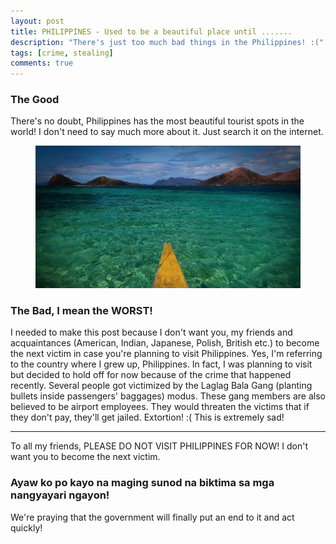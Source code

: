 ```yaml
---
layout: post
title: PHILIPPINES - Used to be a beautiful place until .......
description: "There's just too much bad things in the Philippines! :("
tags: [crime, stealing]
comments: true
---
```


### The Good

There's no doubt, Philippines has the most beautiful tourist spots in the world! I don't need to say much more about it. Just search it on the internet.

<figure>
    <a href="/images/yellowboat.jpg"><img src="/images/yellowboat.jpg"></a>
</figure>

### The Bad, I mean the WORST!

I needed to make this post because I don't want you, my friends and acquaintances (American, Indian, Japanese, Polish, British etc.) to become the next victim in case you're planning to visit Philippines. Yes, I'm referring to the country where I grew up, Philippines. In fact, I was planning to visit but decided to hold off for now because of the crime that happened recently. Several people got victimized by the Laglag Bala Gang (planting bullets inside passengers' baggages) modus. These gang members are also believed to be airport employees. They would threaten the victims that if they don't pay, they'll get jailed. Extortion! :( This is extremely sad!

---
To all my friends, PLEASE DO NOT VISIT PHILIPPINES FOR NOW! I don't want you to become the next victim.

### Ayaw ko po kayo na maging sunod na biktima sa mga nangyayari ngayon!

We're praying that the government will finally put an end to it and act quickly!
